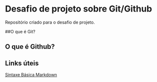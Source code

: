 # Desafio de projeto sobre Git/Github
Repositório criado para o desafio de projeto.


##O que é Git?
## O que é Github?

## Links úteis 
[Sintaxe Básica Markdown](https://www.markdownguide.org/)
